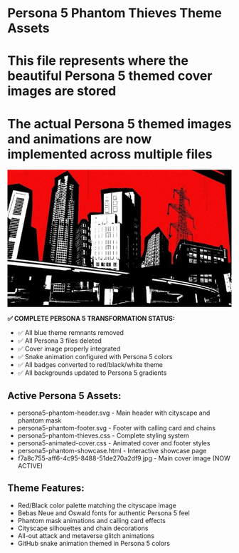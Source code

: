 # Persona 5 Phantom Thieves Theme Assets
# This file represents where the beautiful Persona 5 themed cover images are stored
# The actual Persona 5 themed images and animations are now implemented across multiple files

![Persona 5 Phantom Thieves Cover](f7a8c755-aff6-4c95-8488-51de270a2df9.jpg)

**✅ COMPLETE PERSONA 5 TRANSFORMATION STATUS:**
- ✅ All blue theme remnants removed
- ✅ All Persona 3 files deleted
- ✅ Cover image properly integrated
- ✅ Snake animation configured with Persona 5 colors
- ✅ All badges converted to red/black/white theme
- ✅ All backgrounds updated to Persona 5 gradients

## Active Persona 5 Assets:
- persona5-phantom-header.svg - Main header with cityscape and phantom mask
- persona5-phantom-footer.svg - Footer with calling card and chains
- persona5-phantom-thieves.css - Complete styling system
- persona5-animated-cover.css - Animated cover and footer styles
- persona5-phantom-showcase.html - Interactive showcase page
- f7a8c755-aff6-4c95-8488-51de270a2df9.jpg - Main cover image (NOW ACTIVE)

## Theme Features:
- Red/Black color palette matching the cityscape image
- Bebas Neue and Oswald fonts for authentic Persona 5 feel
- Phantom mask animations and calling card effects  
- Cityscape silhouettes and chain decorations
- All-out attack and metaverse glitch animations
- GitHub snake animation themed in Persona 5 colors